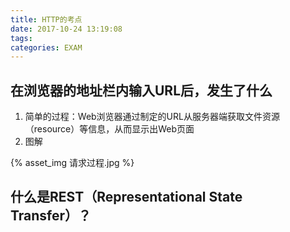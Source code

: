 ```yaml
---
title: HTTP的考点
date: 2017-10-24 13:19:08
tags:
categories: EXAM
---
```


## 在浏览器的地址栏内输入URL后，发生了什么
1. 简单的过程：Web浏览器通过制定的URL从服务器端获取文件资源（resource）等信息，从而显示出Web页面
2. 图解
<div style="width:600px">
{% asset_img 请求过程.jpg %}
</div>

## 什么是REST（Representational State Transfer）？
